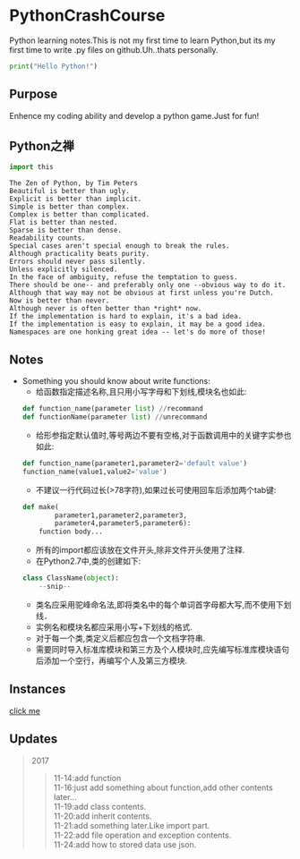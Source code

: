 # PythonCrashCourse

Python learning notes.This is not my first time to learn Python,but its my first time to write .py files on github.Uh..thats personally.

```Python
print("Hello Python!")

```

## Purpose
Enhence my coding ability and develop a python game.Just for fun!

## Python之禅
```Python
import this
```
    The Zen of Python, by Tim Peters
    Beautiful is better than ugly.
    Explicit is better than implicit.
    Simple is better than complex.
    Complex is better than complicated.
    Flat is better than nested.
    Sparse is better than dense.
    Readability counts.
    Special cases aren't special enough to break the rules.
    Although practicality beats purity.
    Errors should never pass silently.
    Unless explicitly silenced.
    In the face of ambiguity, refuse the temptation to guess.
    There should be one-- and preferably only one --obvious way to do it.
    Although that way may not be obvious at first unless you're Dutch.
    Now is better than never.
    Although never is often better than *right* now.
    If the implementation is hard to explain, it's a bad idea.
    If the implementation is easy to explain, it may be a good idea.
    Namespaces are one honking great idea -- let's do more of those!

## Notes
* Something you should know about write functions:
    * 给函数指定描述名称,且只用小写字母和下划线,模块名也如此:
    ```Python
    def function_name(parameter list) //recommand
    def functionName(parameter list) //unrecommand
    ```
    * 给形参指定默认值时,等号两边不要有空格,对于函数调用中的关键字实参也如此:
    ```Python
    def function_name(parameter1,parameter2='default value')
    function_name(value1,value2='value')
    ```
    * 不建议一行代码过长(>78字符),如果过长可使用回车后添加两个tab键:
    ```Python
    def make(
            parameter1,parameter2,parameter3,
            parameter4,parameter5,parameter6):
        function body... 
    ```
    * 所有的import都应该放在文件开头,除非文件开头使用了注释.
    * 在Python2.7中,类的创建如下:
    ```Python
    class ClassName(object):
        --snip--
    ```
    * 类名应采用驼峰命名法,即将类名中的每个单词首字母都大写,而不使用下划线．
    * 实例名和模块名都应采用小写+下划线的格式.
    * 对于每一个类,类定义后都应包含一个文档字符串.
    * 需要同时导入标准库模块和第三方及个人模块时,应先编写标准库模块语句后添加一个空行，再编写个人及第三方模块.


## Instances
[click me](https://github.com/i0Ek3/PythonCrashCourse/tree/master/code)


## Updates
>2017
>>11-14:add function<br>
>>11-16:just add something about function,add other contents later...<br>
>>11-19:add class contents.<br>
>>11-20:add inherit contents.<br>
>>11-21:add something later.Like import part.<br>
>>11-22:add file operation and exception contents.<br>
>>11-24:add how to stored data use json.<br> 
